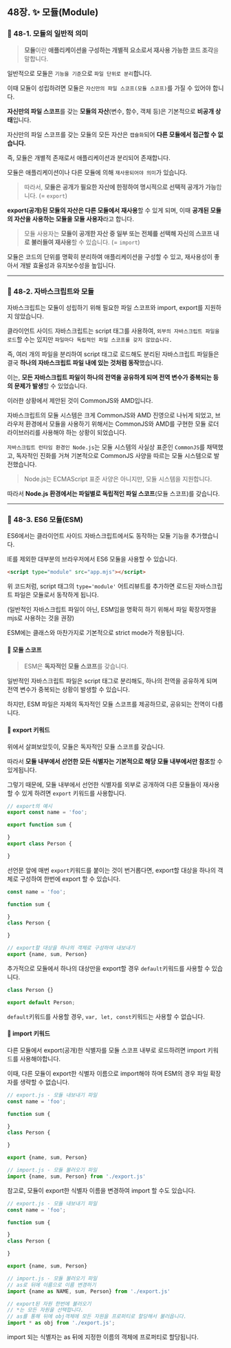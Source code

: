 ## 48장. ✨ 모듈(Module)

### 📌 48-1. 모듈의 일반적 의미

> **모듈**이란 **애플리케이션을 구성하는 개별적 요소로서 재사용 가능한 코드 조각**을 말합니다.

일반적으로 모듈은 `기능을 기준`으로 `파일 단위로 분리`합니다.

이때 모듈이 성립하려면 모듈은 `자신만의 파일 스코프(모듈 스코프)`를 가질 수 있어야 합니다.

**자신만의 파일 스코프**를 갖는 **모듈의 자산**(변수, 함수, 객체 등)은 기본적으로 **비공개 상태**입니다.

자신만의 파일 스코프를 갖는 모듈의 모든 자산은 `캡슐화`되어 **다른 모듈에서 접근할 수 없습니다.**

즉, 모듈은 개별적 존재로서 애플리케이션과 분리되어 존재합니다.

모듈은 애플리케이션이나 다른 모듈에 의해 `재사용되어야 의미`가 있습니다.

> 따라서, **모듈은 공개가 필요한 자산에 한정하여 명시적으로 선택적 공개가 가능**합니다. (= `export`)

**export(공개)된 모듈의 자산은 다른 모듈에서 재사용**할 수 있게 되며, 이때 **공개된 모듈의 자산을 사용하는 모듈을 모듈 사용자**라고 합니다.

> 모듈 사용자는 **모듈이 공개한 자산 중 일부 또는 전체를 선택해 자신의 스코프 내로 불러들여 재사용**할 수 있습니다. (= `import`)

모듈은 코드의 단위를 명확히 분리하여 애플리케이션을 구성할 수 있고, 재사용성이 좋아서 개발 효율성과 유지보수성을 높입니다.

---

### 📌 48-2. 자바스크립트와 모듈

자바스크립트는 모듈이 성립하기 위해 필요한 파일 스코프와 import, export를 지원하지 않았습니다.

클라이언트 사이드 자바스크립트는 script 태그를 사용하여, `외부의 자바스크립트 파일을 로드`할 수는 있지만 `파일마다 독립적인 파일 스코프를 갖지 않았습니다.`

즉, 여러 개의 파일을 분리하여 script 태그로 로드해도 분리된 자바스크립트 파일들은 결국 **하나의 자바스크립트 파일 내에 있는 것처럼 동작**했습니다.

이는, **모든 자바스크립트 파일이 하나의 전역을 공유하게 되며 전역 변수가 중복되는 등의 문제가 발생**할 수 있었습니다.

이러한 상황에서 제안된 것이 CommonJS와 AMD입니다.

자바스크립트의 모듈 시스템은 크게 CommonJS와 AMD 진영으로 나뉘게 되었고, 브라우저 환경에서 모듈을 사용하기 위해서는 CommonJS와 AMD를 구현한 모듈 로더 라이브러리를 사용해야 하는 상황이 되었습니다.

`자바스크립트 런타임 환경인 Node.js`는 모듈 시스템의 사실상 표준인 `CommonJS`를 채택했고, 독자적인 진화를 거쳐 기본적으로 CommonJS 사양을 따르는 모듈 시스템으로 발전했습니다.

> Node.js는 ECMAScript 표준 사양은 아니지만, 모듈 시스템을 지원합니다.

따라서 **Node.js 환경에서는 파일별로 독립적인 파일 스코프**(모듈 스코프)를 갖습니다.

---

### 📌 48-3. ES6 모듈(ESM)

ES6에서는 클라이언트 사이드 자바스크립트에서도 동작하는 모듈 기능을 추가했습니다.

IE를 제외한 대부분의 브라우저에서 ES6 모듈을 사용할 수 있습니다.

```html
<script type="module" src="app.mjs"></script>
```

위 코드처럼, script 태그의 `type='module'` 어트리뷰트를 추가하면 로드된 자바스크립트 파일은 모듈로서 동작하게 됩니다.

(일반적인 자바스크립트 파일이 아닌, ESM임을 명확히 하기 위해서 파일 확장자명을 mjs로 사용하는 것을 권장)

ESM에는 클래스와 마찬가지로 기본적으로 strict mode가 적용됩니다.

#### 🔎 모듈 스코프

> ESM은 **독자적인 모듈 스코프**를 갖습니다.

일반적인 자바스크립트 파일은 script 태그로 분리해도, 하나의 전역을 공유하게 되며 전역 변수가 중복되는 상황이 발생할 수 있습니다.

하지만, ESM 파일은 자체의 독자적인 모듈 스코프를 제공하므로, 공유되는 전역이 다릅니다.

#### 🔎 export 키워드

위에서 살펴보았듯이, 모듈은 독자적인 모듈 스코프를 갖습니다.

따라서 **모듈 내부에서 선언한 모든 식별자는 기본적으로 해당 모듈 내부에서만 참조**할 수 있게됩니다.

그렇기 때문에, 모듈 내부에서 선언한 식별자를 외부로 공개하여 다른 모듈들이 재사용할 수 있게 하려면 `export` 키워드를 사용합니다.

```js
// export의 예시
export const name = 'foo';

export function sum {

}
export class Person {

}
```

선언문 앞에 매번 `export`키워드를 붙이는 것이 번거롭다면, export할 대상을 하나의 객체로 구성하여 한번에 export 할 수 있습니다.

```js
const name = 'foo';

function sum {

}
class Person {

}

// export할 대상을 하나의 객체로 구성하여 내보내기
export {name, sum, Person}
```

추가적으로 모듈에서 하나의 대상만을 export할 경우 `default`키워드를 사용할 수 있습니다.

```js
class Person {}

export default Person;
```

`default`키워드를 사용할 경우, `var, let, const`키워드는 사용할 수 없습니다.

#### 🔎 import 키워드

다른 모듈에서 export(공개)한 식별자를 모듈 스코프 내부로 로드하려면 import 키워드를 사용해야합니다.

이때, 다른 모듈이 export한 식별자 이름으로 import해야 하며 ESM의 경우 파일 확장자를 생략할 수 없습니다.

```js
// export.js - 모듈 내보내기 파일
const name = 'foo';

function sum {

}
class Person {

}

export {name, sum, Person}

// import.js - 모듈 불러오기 파일
import {name, sum, Person} from './export.js'
```

참고로, 모듈이 export한 식별자 이름을 변경하여 import 할 수도 있습니다.

```js
// export.js - 모듈 내보내기 파일
const name = 'foo';

function sum {

}
class Person {

}

export {name, sum, Person}

// import.js - 모듈 불러오기 파일
// as로 뒤에 이름으로 이름 변경하기
import {name as NAME, sum, Person} from './export.js'

// export된 자원 한번에 불러오기
// *는 모든 자원을 선택합니다.
// as를 통해 뒤에 obj객체에 모든 자원을 프로퍼티로 할당해서 불러옵니다.
import * as obj from './export.js';
```

import 되는 식별자는 as 뒤에 지정한 이름의 객체에 프로퍼티로 할당됩니다.
